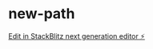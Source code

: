 # new-path

[Edit in StackBlitz next generation editor ⚡️](https://stackblitz.com/~/github.com/JustM3Sunny/new-path)